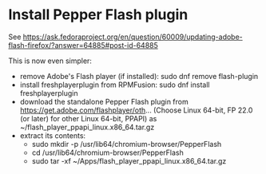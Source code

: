 # Install Pepper Flash plugin

See https://ask.fedoraproject.org/en/question/60009/updating-adobe-flash-firefox/?answer=64885#post-id-64885

This is now even simpler:
* remove Adobe's Flash player (if installed): sudo dnf remove flash-plugin
* install freshplayerplugin from RPMFusion: sudo dnf install freshplayerplugin
* download the standalone Pepper Flash plugin from https://get.adobe.com/flashplayer/oth... (Choose Linux 64-bit, FP 22.0 (or later) for other Linux 64-bit, PPAPI) as ~/flash_player_ppapi_linux.x86_64.tar.gz
* extract its contents:
  - sudo mkdir -p /usr/lib64/chromium-browser/PepperFlash
  - cd /usr/lib64/chromium-browser/PepperFlash
  - sudo tar -xf ~/Apps/flash_player_ppapi_linux.x86_64.tar.gz
